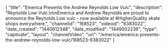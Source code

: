 {
    "title": "Emerica Presents the Andrew Reynolds Low Vulc",
    "description": "Reynolds Low Vulc:\n\nEmerica and Andrew Reynolds are proud to announce the Reynolds Low vulc - now available at #HigherQuality skate shops everywhere.",
    "channelid": "168523",
    "videoid": "6383022",
    "date_created": "1440612348",
    "date_modified": "1449002236",
    "type": "captivate",
    "layout": "channelVideo",
    "url": "\/emerica\/emerica-presents-the-andrew-reynolds-low-vulc\/168523-6383022"
}
